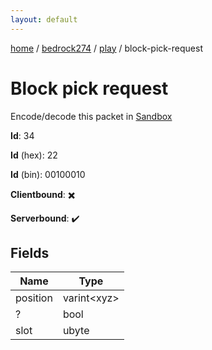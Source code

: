 ```yaml
---
layout: default
---
```


[home](/)  /  [bedrock274](/protocol/bedrock274)  /  [play](/protocol/bedrock274/play)  /  block-pick-request

# Block pick request

Encode/decode this packet in [Sandbox](../../../sandbox/bedrock274#Play.BlockPickRequest)

**Id**: 34

**Id** (hex): 22

**Id** (bin): 00100010

**Clientbound**: ✖️

**Serverbound**: ✔️

## Fields

Name | Type
---|---
position | varint&lt;xyz&gt;
? | bool
slot | ubyte
